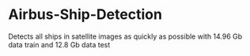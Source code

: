 # Airbus-Ship-Detection
Detects all ships in satellite images as quickly as possible with 14.96 Gb data train and 12.8 Gb data test
